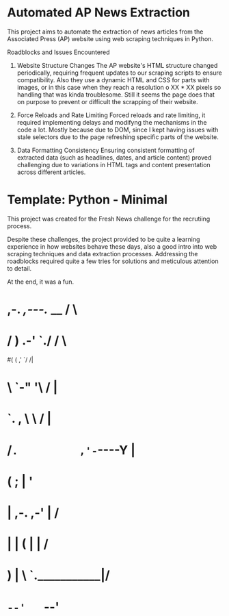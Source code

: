 # Automated AP News Extraction
This project aims to automate the extraction of news articles from the Associated Press (AP) website using web scraping techniques in Python.

Roadblocks and Issues Encountered
1. Website Structure Changes
The AP website's HTML structure changed periodically, requiring frequent updates to our scraping scripts to ensure compatibility. Also they use a dynamic HTML and CSS for parts with images, or in this case when they reach a resolution o XX * XX pixels so handling that was kinda troublesome. Still it seems the page does that on purpose to prevent or difficult the scrapping of their website.

2. Force Reloads and Rate Limiting
Forced reloads and rate limiting, it required implementing delays and modifyng the mechanisms in the code a lot. Mostly because due to DOM, since I kept having issues with stale selectors due to the page refreshing specific parts of the website.

3. Data Formatting Consistency
Ensuring consistent formatting of extracted data (such as headlines, dates, and article content) proved challenging due to variations in HTML tags and content presentation across different articles.

# Template: Python - Minimal
This project was created for the Fresh News challenge for the recrutiing process. 

Despite these challenges, the project provided to be quite a learning experience in how websites behave these days, also a good intro into web scraping techniques and data extraction processes. Addressing the roadblocks required quite a few tries for solutions and meticulous attention to detail. 

At the end, it was a fun.

#  ,-.       _,---._ __  / \
# /  )    .-'       `./ /   \
#(  (   ,'            `/    /|
# \  `-"             \'\   / |
#  `.              ,  \ \ /  |
#   /`.          ,'-`----Y   |
#  (            ;        |   '
#  |  ,-.    ,-'         |  /
#  |  | (   |            | /
#  )  |  \  `.___________|/
#  `--'   `--'
